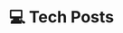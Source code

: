 ---
title: "💻 Tech Posts"
description: "Everything that piques my interest in technology, programming and software development."
hidemeta: true 
ShowBreadCrumbs: false
---